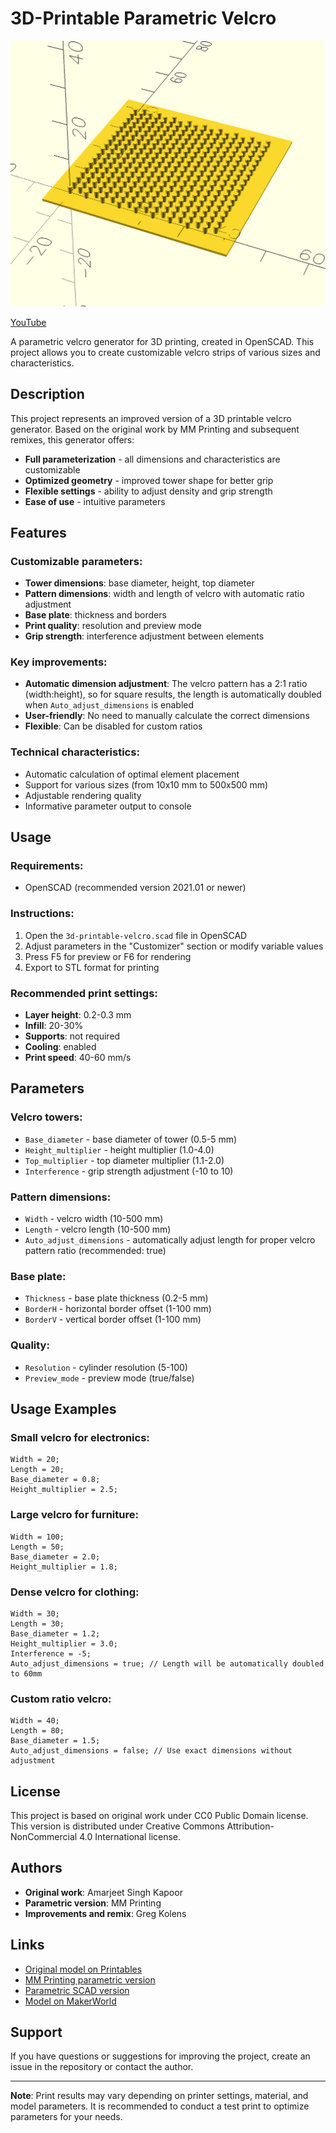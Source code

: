 # 3D-Printable Parametric Velcro

![SCAD Screenshot](docs/images/scad-screenshot.png)

[YouTube](https://www.youtube.com/watch?v=5rzHbZ7zt-w)

A parametric velcro generator for 3D printing, created in OpenSCAD. This project allows you to create customizable velcro strips of various sizes and characteristics.

## Description

This project represents an improved version of a 3D printable velcro generator. Based on the original work by MM Printing and subsequent remixes, this generator offers:

- **Full parameterization** - all dimensions and characteristics are customizable
- **Optimized geometry** - improved tower shape for better grip
- **Flexible settings** - ability to adjust density and grip strength
- **Ease of use** - intuitive parameters

## Features

### Customizable parameters:

- **Tower dimensions**: base diameter, height, top diameter
- **Pattern dimensions**: width and length of velcro with automatic ratio adjustment
- **Base plate**: thickness and borders
- **Print quality**: resolution and preview mode
- **Grip strength**: interference adjustment between elements

### Key improvements:

- **Automatic dimension adjustment**: The velcro pattern has a 2:1 ratio (width:height), so for square results, the length is automatically doubled when `Auto_adjust_dimensions` is enabled
- **User-friendly**: No need to manually calculate the correct dimensions
- **Flexible**: Can be disabled for custom ratios

### Technical characteristics:

- Automatic calculation of optimal element placement
- Support for various sizes (from 10x10 mm to 500x500 mm)
- Adjustable rendering quality
- Informative parameter output to console

## Usage

### Requirements:

- OpenSCAD (recommended version 2021.01 or newer)

### Instructions:

1. Open the `3d-printable-velcro.scad` file in OpenSCAD
2. Adjust parameters in the "Customizer" section or modify variable values
3. Press F5 for preview or F6 for rendering
4. Export to STL format for printing

### Recommended print settings:

- **Layer height**: 0.2-0.3 mm
- **Infill**: 20-30%
- **Supports**: not required
- **Cooling**: enabled
- **Print speed**: 40-60 mm/s

## Parameters

### Velcro towers:

- `Base_diameter` - base diameter of tower (0.5-5 mm)
- `Height_multiplier` - height multiplier (1.0-4.0)
- `Top_multiplier` - top diameter multiplier (1.1-2.0)
- `Interference` - grip strength adjustment (-10 to 10)

### Pattern dimensions:

- `Width` - velcro width (10-500 mm)
- `Length` - velcro length (10-500 mm)
- `Auto_adjust_dimensions` - automatically adjust length for proper velcro pattern ratio (recommended: true)

### Base plate:

- `Thickness` - base plate thickness (0.2-5 mm)
- `BorderH` - horizontal border offset (1-100 mm)
- `BorderV` - vertical border offset (1-100 mm)

### Quality:

- `Resolution` - cylinder resolution (5-100)
- `Preview_mode` - preview mode (true/false)

## Usage Examples

### Small velcro for electronics:

```
Width = 20;
Length = 20;
Base_diameter = 0.8;
Height_multiplier = 2.5;
```

### Large velcro for furniture:

```
Width = 100;
Length = 50;
Base_diameter = 2.0;
Height_multiplier = 1.8;
```

### Dense velcro for clothing:

```
Width = 30;
Length = 30;
Base_diameter = 1.2;
Height_multiplier = 3.0;
Interference = -5;
Auto_adjust_dimensions = true; // Length will be automatically doubled to 60mm
```

### Custom ratio velcro:

```
Width = 40;
Length = 80;
Base_diameter = 1.5;
Auto_adjust_dimensions = false; // Use exact dimensions without adjustment
```

## License

This project is based on original work under CC0 Public Domain license. This version is distributed under Creative Commons Attribution-NonCommercial 4.0 International license.

## Authors

- **Original work**: Amarjeet Singh Kapoor
- **Parametric version**: MM Printing
- **Improvements and remix**: Greg Kolens

## Links

- [Original model on Printables](https://www.printables.com/model/33302-printable-velcro)
- [MM Printing parametric version](https://www.printables.com/model/543802-printable-velcro)
- [Parametric SCAD version](https://www.printables.com/model/568587-parametric-3d-printable-velcro)
- [Model on MakerWorld](https://makerworld.com/en/models/1580289-3d-printable-parametric-velcro#profileId-1664756)

## Support

If you have questions or suggestions for improving the project, create an issue in the repository or contact the author.

---

**Note**: Print results may vary depending on printer settings, material, and model parameters. It is recommended to conduct a test print to optimize parameters for your needs.

